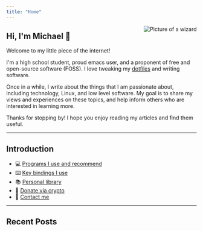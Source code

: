 ```yaml
---
title: "Home"
---
```


<img
align="right"
id="partywizard"
src="/images/partywizard.gif"
alt="Picture of a wizard">

## Hi, I'm Michael :wave:

Welcome to my little piece of the internet!

I'm a high school student, proud emacs user, and a proponent of free and open-source software (FOSS). I love tweaking my [dotfiles](https://github.com/michaelneuper/dotfiles) and writing software.

Once in a while, I write about the things that I am passionate about, including technology, Linux, and low level software.
My goal is to share my views and experiences on these topics, and help inform others who are interested in learning more.

Thanks for stopping by! I hope you enjoy reading my articles and find them useful.

---

## Introduction

- :computer: [Programs I use and recommend](/pages/software/)
- :keyboard: [Key bindings I use](/pages/keybindings/)
- :books: [Personal library](/pages/library)
- :gift: [Donate via crypto](/pages/donate/)
- :e-mail: [Contact me](/pages/contact/)

---

## Recent Posts
